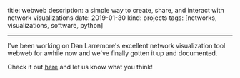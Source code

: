 title: webweb
description: a simple way to create, share, and interact with network visualizations
date: 2019-01-30
kind: projects
tags: [networks, visualizations, software, python]

---

I've been working on Dan Larremore's excellent network visualization tool webweb for awhile now and we've finally gotten it up and documented. 

Check it out [here](https://webwebpage.github.io) and let us know what you think!
